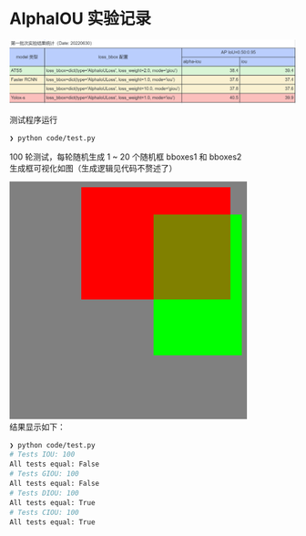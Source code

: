 # AlphaIOU 实验记录
  

![实验结果](./assets/exp_results_0630.png)  
  
测试程序运行  
```bash
❯ python code/test.py
```
  
100 轮测试，每轮随机生成 1 ~ 20 个随机框 bboxes1 和 bboxes2  
生成框可视化如图（生成逻辑见代码不赘述了）

![随机框](./assets/vis.png)  
结果显示如下：  
```bash
❯ python code/test.py
# Tests IOU: 100
All tests equal: False
# Tests GIOU: 100
All tests equal: False
# Tests DIOU: 100
All tests equal: True
# Tests CIOU: 100
All tests equal: True
```
